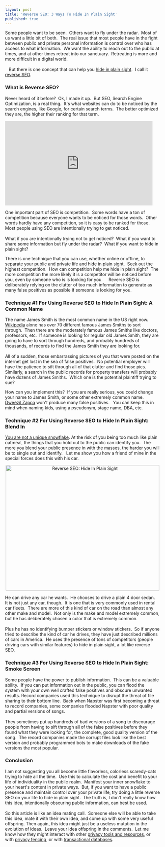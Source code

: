 ```yaml
---
layout: post
title: 'Reverse SEO: 3 Ways To Hide In Plain Sight'
published: true
---
```

<p>Some people want to be seen.  Others want to fly under the radar.  Most of us want a little bit of both.  The real issue that most people have in the fight between public and private personal information is control over who has access to what information.  We want the ability to reach out to the public at times, and at other times retreat into our sanctuary.  Retreating is more and more difficult in a digital world.<br /><br />   But there is one concept that can help you <a href="http://www.howtovanish.com/InPLainSightDVD">hide in plain sight</a>.  I call it <a title="reverse seo" href="http://www.howtovanish.com/2010/09/reverse-seo-3-ways-to-hide-in-plain-sight" target="_blank">reverse SEO</a>.</p>
<h3><strong>What is Reverse SEO?</strong></h3>
<p>Never heard of it before?  Ok, I made it up.  But SEO, Search Engine Optimization, is a real thing.  It's what websites can do to be noticed by the search engines, like Google, for certain search terms.  The better optimized they are, the higher their ranking for that term.</p>
<p><object width="480" height="274"><param name="movie" value="http://www.youtube.com/v/0OAxKeuNTsY?version=3&amp;hl=en_US" /><param name="allowFullScreen" value="true" /><param name="allowscriptaccess" value="always" /><embed src="http://www.youtube.com/v/0OAxKeuNTsY?version=3&amp;hl=en_US" type="application/x-shockwave-flash" width="480" height="274" allowscriptaccess="always" allowfullscreen="allowfullscreen" /></object></p>
<p>One important part of SEO is competition.  Some words have a ton of competition because everyone wants to be noticed for those words.  Other words hardly have any competition, so it is easy to be ranked for those.  Most people using SEO are intentionally trying to get noticed. <br /><br /> What if you are intentionally trying not to get noticed?  What if you want to share some information but fly under the radar?  What if you want to hide in plain sight?</p>
<p>There is one technique that you can use, whether online or offline, to separate your public and private life and hide in plain sight.  Seek out the highest competition.  How can competition help me hide in plain sight?  The more competition the more likely it is a competitor will be noticed before you, even by someone who is is looking for you.     Reverse SEO is deliberately relying on the clutter of too much information to generate as many false positives as possible if someone is looking for you.</p>
<h3><strong>Technique #1 For Using Reverse SEO to Hide In Plain Sight: A Common Name</strong></h3>
<p>The name James Smith is the most common name in the US right now.  <a title="James Smith" href="http://en.wikipedia.org/wiki/James_Smith" target="_blank">Wikipedia</a> alone has over 70 different famous James Smiths to sort through.  Then there are the moderately famous James Smiths like doctors, professors, etc.  If someone is looking for regular old James Smith, they are going to have to sort through hundreds, and probably hundreds of thousands, of records to find the James Smith they are looking for. <br /><br /> All of a sudden, those embarrassing pictures of you that were posted on the internet get lost in the sea of false positives.  No potential employer will have the patience to sift through all of that clutter and find those pics.   Similarly, a search in the public records for property transfers will probably have dozens of James Smiths.  Which one is the potential plaintiff trying to sue?</p>
<p>How can you implement this?  If you are really serious, you could change your name to James Smith, or some other extremely common name.  <a href="http://www.howtovanish.com/DweezilZappa">Dweezil Zappa</a> won't produce many false positives.   You can keep this in mind when naming kids, using a pseudonym, stage name, DBA, etc.</p>
<h3><strong>Technique #2 For Using Reverse SEO to Hide In Plain Sight: Blend In</strong></h3>
<p><a href="http://www.howtovanish.com/FightClub">You are not a unique snowflake</a>. At the risk of you being too much like plain oatmeal, the things that you hold out to the public can identify you.  The more you blend your public presence in with the masses, the harder you will be to single out and identify.   Let me show you how a friend of mine in the special forces does this with his car.</p>
<p style="text-align: center;"><a href="http://www.howtovanish.com/wp-content/uploads/2010/09/Dancers2.jpg"><img class="aligncenter size-full wp-image-1551" title="Reverse SEO: Hide In Plain Sight" src="{{ site.baseurl }}/images/Dancers2.jpg" alt="Reverse SEO: Hide In Plain Sight" width="500" height="407" /></a></p>
<p>He can drive any car he wants.  He chooses to drive a plain 4 door sedan.  It is not just any car, though.  It is one that is very commonly used in rental car fleets.  There are more of this kind of car on the road than almost any other make and model.  Not only is the make and model extremely common, but he has deliberately chosen a color that is extremely common. <br /><br /> Plus he has no identifying bumper stickers or window stickers.  So if anyone tried to describe the kind of car he drives, they have just described millions of cars in America.  He uses the presence of tons of competitors (people driving cars with similar features) to hide in plain sight, a lot like reverse SEO.</p>
<h3><strong>Technique #3 For Using Reverse SEO to Hide In Plain Sight: Smoke Screen</strong></h3>
<p>Some people have the power to publish information.  This can be a valuable ability.  If you can put information out in the public, you can flood the system with your own well crafted false positives and obscure unwanted results. Record companies used this technique to disrupt the threat of file sharing to their bottom line.  Back when Napster was first becoming a threat to record companies, some companies flooded Napster with poor quality and partial versions of songs. <br /><br /> They sometimes put up hundreds of bad versions of a song to discourage people from having to sift through all of the false positives before they found what they were looking for, the complete, good quality version of the song.  The record companies made the corrupt files look like the best version and probably programmed bots to make downloads of the fake versions the most popular.</p>
<h3><strong>Conclusion</strong></h3>
<p>I am not suggesting you all become little flavorless, colorless scaredy-cats trying to hide all the time.  Use this to calculate the cost and benefit to your life of individuality in the public realm.  Manifest your inner snowflake to your heart's content in private ways.  But, if you want to have a public presence and maintain control over your private life, try doing a little reverse SEO on your life to hide in plain sight.  The truth is, I don't really know how this idea, intentionally obscuring public information, can best be used. <br /><br /> So this article is like an idea mating call.  Someone else will be able to take this idea, mate it with their own idea, and come up with some very useful offspring. Then again, this idea might just be a useless mutation in the evolution of ideas.  Leave your idea offspring in the comments.  Let me know how they might interact with other <a title="privacy tools and resources" href="http://www.howtovanish.com/privacy-tools-and-resources/" target="_blank">privacy tools and resources</a>, or with <a title="privacy fencing" href="http://www.howtovanish.com/2010/07/privacy-fence-privacy-fences-privacy-fencing/" target="_blank">privacy fencing</a>, or with <a title="transactional database" href="http://www.howtovanish.com/2009/11/transactional-databases-what-me-worry/" target="_blank">transactional databases</a>.</p>
